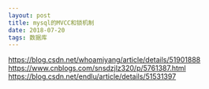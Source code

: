 ```yaml
---
layout: post
title: mysql的MVCC和锁机制
date: 2018-07-20
tags: 数据库
---
```


https://blog.csdn.net/whoamiyang/article/details/51901888
https://www.cnblogs.com/snsdzjlz320/p/5761387.html
https://blog.csdn.net/endlu/article/details/51531397